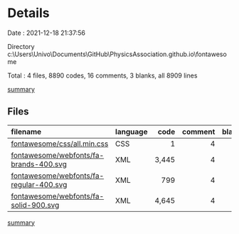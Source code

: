 # Details

Date : 2021-12-18 21:37:56

Directory c:\Users\Univo\Documents\GitHub\PhysicsAssociation.github.io\fontawesome

Total : 4 files,  8890 codes, 16 comments, 3 blanks, all 8909 lines

[summary](results.md)

## Files
| filename | language | code | comment | blank | total |
| :--- | :--- | ---: | ---: | ---: | ---: |
| [fontawesome/css/all.min.css](/fontawesome/css/all.min.css) | CSS | 1 | 4 | 0 | 5 |
| [fontawesome/webfonts/fa-brands-400.svg](/fontawesome/webfonts/fa-brands-400.svg) | XML | 3,445 | 4 | 1 | 3,450 |
| [fontawesome/webfonts/fa-regular-400.svg](/fontawesome/webfonts/fa-regular-400.svg) | XML | 799 | 4 | 1 | 804 |
| [fontawesome/webfonts/fa-solid-900.svg](/fontawesome/webfonts/fa-solid-900.svg) | XML | 4,645 | 4 | 1 | 4,650 |

[summary](results.md)